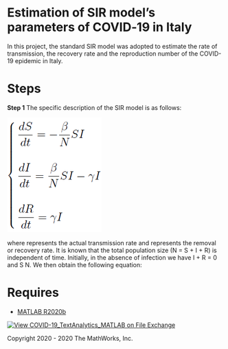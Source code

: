 # Estimation of SIR model’s parameters of COVID‑19 in Italy
In this project, the standard SIR model was adopted to estimate the rate of transmission, the recovery rate and the reproduction number of the COVID-19 epidemic in Italy.
# Steps
**Step 1**
The specific description of the SIR model is as follows:

![SIR model](/images/sir_model.png)

where represents the actual transmission rate and represents the removal or recovery rate. 
It is known that the total population size (N = S + I + R) is independent of time. Initially, in the absence of infection we have I + R = 0 and S N. We then obtain the following equation:

# Requires
- [MATLAB R2020b](https://www.mathworks.com/products/matlab.html)

[![View COVID-19_TextAnalytics_MATLAB on File Exchange](https://www.mathworks.com/matlabcentral/images/matlab-file-exchange.svg)](https://www.mathworks.com/matlabcentral/fileexchange/74942-covid-19_textanalytics_matlab)


Copyright 2020 - 2020 The MathWorks, Inc.
